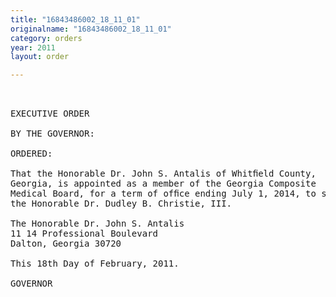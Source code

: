 ```yaml
---
title: "16843486002_18_11_01"
originalname: "16843486002_18_11_01"
category: orders
year: 2011
layout: order

---
```

<pre>
 

EXECUTIVE ORDER

BY THE GOVERNOR:

ORDERED:

That the Honorable Dr. John S. Antalis of Whitﬁeld County,
Georgia, is appointed as a member of the Georgia Composite
Medical Board, for a term of ofﬁce ending July 1, 2014, to succeed
the Honorable Dr. Dudley B. Christie, III.

The Honorable Dr. John S. Antalis
11 14 Professional Boulevard
Dalton, Georgia 30720

This 18th Day of February, 2011.

GOVERNOR

</pre>
